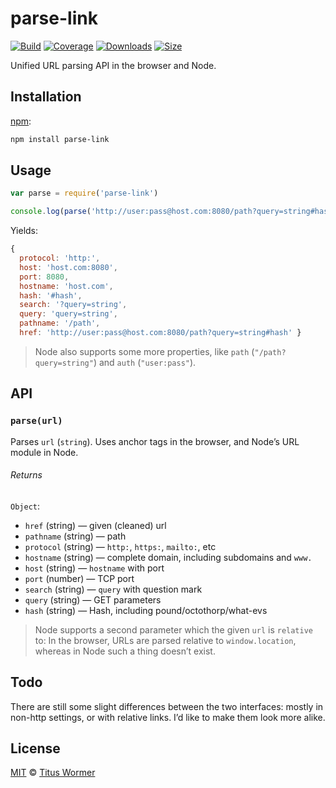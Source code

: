# parse-link

[![Build][build-badge]][build]
[![Coverage][coverage-badge]][coverage]
[![Downloads][downloads-badge]][downloads]
[![Size][size-badge]][size]

Unified URL parsing API in the browser and Node.

## Installation

[npm][]:

```bash
npm install parse-link
```

## Usage

```js
var parse = require('parse-link')

console.log(parse('http://user:pass@host.com:8080/path?query=string#hash'))
```

Yields:

```js
{
  protocol: 'http:',
  host: 'host.com:8080',
  port: 8080,
  hostname: 'host.com',
  hash: '#hash',
  search: '?query=string',
  query: 'query=string',
  pathname: '/path',
  href: 'http://user:pass@host.com:8080/path?query=string#hash' }
```

> Node also supports some more properties, like `path`
> (`"/path?query=string"`) and `auth` (`"user:pass"`).

## API

### `parse(url)`

Parses `url` (`string`).  Uses anchor tags in the browser, and Node’s
URL module in Node.

###### Returns

`Object`:

*   `href` (string) — given (cleaned) url
*   `pathname` (string) — path
*   `protocol` (string) — `http:`, `https:`, `mailto:`, etc
*   `hostname` (string) — complete domain, including subdomains and `www.`
*   `host` (string) — `hostname` with port
*   `port` (number) — TCP port
*   `search` (string) — `query` with question mark
*   `query` (string) — GET parameters
*   `hash` (string) — Hash, including pound/octothorp/what-evs

> Node supports a second parameter which the given `url`
> is `relative` to: In the browser, URLs are parsed relative
> to `window.location`, whereas in Node such a thing doesn’t
> exist.

## Todo

There are still some slight differences between the two interfaces: mostly in
non-http settings, or with relative links.  I’d like to make them look more
alike.

## License

[MIT][license] © [Titus Wormer][author]

<!-- Definitions -->

[build-badge]: https://img.shields.io/travis/wooorm/parse-link.svg

[build]: https://travis-ci.org/wooorm/parse-link

[coverage-badge]: https://img.shields.io/codecov/c/github/wooorm/parse-link.svg

[coverage]: https://codecov.io/github/wooorm/parse-link

[downloads-badge]: https://img.shields.io/npm/dm/parse-link.svg

[downloads]: https://www.npmjs.com/package/parse-link

[size-badge]: https://img.shields.io/bundlephobia/minzip/parse-link.svg

[size]: https://bundlephobia.com/result?p=parse-link

[npm]: https://docs.npmjs.com/cli/install

[license]: license

[author]: https://wooorm.com
